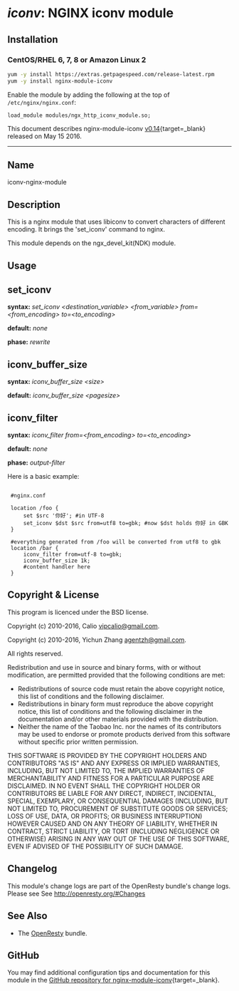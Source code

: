# *iconv*: NGINX iconv module


## Installation

### CentOS/RHEL 6, 7, 8 or Amazon Linux 2

```bash
yum -y install https://extras.getpagespeed.com/release-latest.rpm
yum -y install nginx-module-iconv
```

Enable the module by adding the following at the top of `/etc/nginx/nginx.conf`:

```nginx
load_module modules/ngx_http_iconv_module.so;
```


This document describes nginx-module-iconv [v0.14](https://github.com/calio/iconv-nginx-module/releases/tag/v0.14){target=_blank} 
released on May 15 2016.
    
<hr />
<!---
Don't edit this file manually! Instead you should generate it by using:
    wiki2markdown.pl doc/manpage.wiki
-->

## Name

iconv-nginx-module

## Description

This is a nginx module that uses libiconv to convert characters of different
encoding. It brings the 'set_iconv' command to nginx.

This module depends on the ngx_devel_kit(NDK) module.

## Usage

## set_iconv

**syntax:** *set_iconv &lt;destination_variable&gt; &lt;from_variable&gt; from=&lt;from_encoding&gt; to=&lt;to_encoding&gt;*

**default:** *none*

**phase:** *rewrite*


## iconv_buffer_size

**syntax:** *iconv_buffer_size &lt;size&gt;*

**default:** *iconv_buffer_size &lt;pagesize&gt;*


## iconv_filter

**syntax:** *iconv_filter from=&lt;from_encoding&gt; to=&lt;to_encoding&gt;*

**default:** *none*

**phase:** *output-filter*

Here is a basic example:

```nginx

 #nginx.conf

 location /foo {
     set $src '你好'; #in UTF-8
     set_iconv $dst $src from=utf8 to=gbk; #now $dst holds 你好 in GBK
 }

 #everything generated from /foo will be converted from utf8 to gbk
 location /bar {
     iconv_filter from=utf-8 to=gbk;
     iconv_buffer_size 1k;
     #content handler here
 }
```


## Copyright & License

This program is licenced under the BSD license.

Copyright (c) 2010-2016, Calio <vipcalio@gmail.com>.

Copyright (c) 2010-2016, Yichun Zhang <agentzh@gmail.com>.

All rights reserved.

Redistribution and use in source and binary forms, with or without
modification, are permitted provided that the following conditions
are met:

* Redistributions of source code must retain the above copyright
notice, this list of conditions and the following disclaimer.
* Redistributions in binary form must reproduce the above copyright
notice, this list of conditions and the following disclaimer in the
documentation and/or other materials provided with the distribution.
* Neither the name of the Taobao Inc. nor the names of its
contributors may be used to endorse or promote products derived from
this software without specific prior written permission.

THIS SOFTWARE IS PROVIDED BY THE COPYRIGHT HOLDERS AND CONTRIBUTORS
"AS IS" AND ANY EXPRESS OR IMPLIED WARRANTIES, INCLUDING, BUT NOT
LIMITED TO, THE IMPLIED WARRANTIES OF MERCHANTABILITY AND FITNESS FOR
A PARTICULAR PURPOSE ARE DISCLAIMED. IN NO EVENT SHALL THE COPYRIGHT
HOLDER OR CONTRIBUTORS BE LIABLE FOR ANY DIRECT, INDIRECT, INCIDENTAL,
SPECIAL, EXEMPLARY, OR CONSEQUENTIAL DAMAGES (INCLUDING, BUT NOT LIMITED
TO, PROCUREMENT OF SUBSTITUTE GOODS OR SERVICES; LOSS OF USE, DATA, OR
PROFITS; OR BUSINESS INTERRUPTION) HOWEVER CAUSED AND ON ANY THEORY OF
LIABILITY, WHETHER IN CONTRACT, STRICT LIABILITY, OR TORT (INCLUDING
NEGLIGENCE OR OTHERWISE) ARISING IN ANY WAY OUT OF THE USE OF THIS
SOFTWARE, EVEN IF ADVISED OF THE POSSIBILITY OF SUCH DAMAGE.


## Changelog

This module's change logs are part of the OpenResty bundle's change logs. Please see
See <http://openresty.org/#Changes>


## See Also

* The [OpenResty](https://openresty.org) bundle.


## GitHub

You may find additional configuration tips and documentation for this module in the [GitHub repository for 
nginx-module-iconv](https://github.com/calio/iconv-nginx-module){target=_blank}.